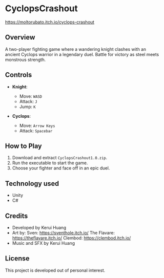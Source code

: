# CyclopsCrashout

https://moltorubato.itch.io/cyclops-crashout

## Overview  
A two-player fighting game where a wandering knight clashes with an ancient Cyclops warrior in a legendary duel. Battle for victory as steel meets monstrous strength.  

## Controls  
- **Knight**:  
  - Move: `WASD`  
  - Attack: `J`  
  - Jump: `K`  

- **Cyclops**:  
  - Move: `Arrow Keys`  
  - Attack: `Spacebar`  

## How to Play  
1. Download and extract `CyclopsCrashout1.0.zip`.  
2. Run the executable to start the game.  
3. Choose your fighter and face off in an epic duel.

## Technology used  
- Unity  
- C#


## Credits  
- Developed by Kerui Huang  
- Art by:
  Sven: https://sventhole.itch.io/
  The Flavare: https://theflavare.itch.io/
  Clembod: https://clembod.itch.io/
- Music and SFX by Kerui Huang

## License  
This project is developed out of personal interest.
